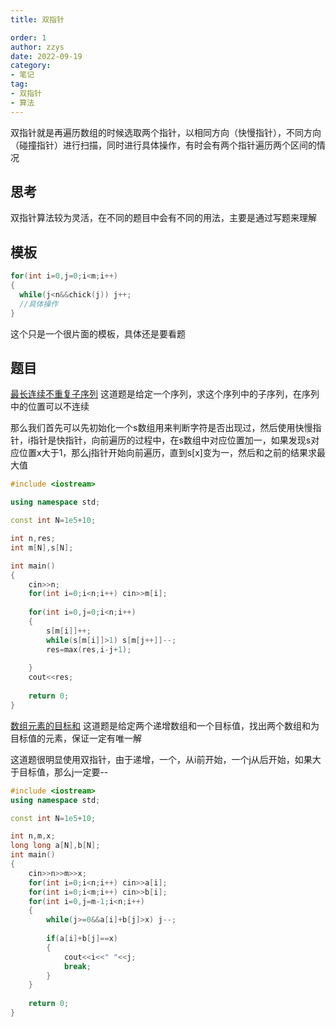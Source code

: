 ```yaml
---
title: 双指针

order: 1
author: zzys
date: 2022-09-19
category:
- 笔记
tag:
- 双指针
- 算法
---
```


双指针就是再遍历数组的时候选取两个指针，以相同方向（快慢指针），不同方向（碰撞指针）进行扫描，同时进行具体操作，有时会有两个指针遍历两个区间的情况

## 思考

双指针算法较为灵活，在不同的题目中会有不同的用法，主要是通过写题来理解

## 模板

```c++
for(int i=0,j=0;i<m;i++)
{
  while(j<n&&chick(j)) j++;
  //具体操作
}
```
这个只是一个很片面的模板，具体还是要看题

## 题目

[最长连续不重复子序列](https://www.acwing.com/activity/content/problem/content/833/)
这道题是给定一个序列，求这个序列中的子序列，在序列中的位置可以不连续

那么我们首先可以先初始化一个s数组用来判断字符是否出现过，然后使用快慢指针，i指针是快指针，向前遍历的过程中，在s数组中对应位置加一，如果发现s对应位置x大于1，那么j指针开始向前遍历，直到s[x]变为一，然后和之前的结果求最大值


```c++
#include <iostream>

using namespace std;

const int N=1e5+10;

int n,res;
int m[N],s[N];

int main()
{
    cin>>n;
    for(int i=0;i<n;i++) cin>>m[i];
    
    for(int i=0,j=0;i<n;i++) 
    {
        s[m[i]]++;
        while(s[m[i]]>1) s[m[j++]]--;
        res=max(res,i-j+1);
        
    }
    cout<<res;
    
    return 0;
}
```

[数组元素的目标和](https://www.acwing.com/activity/content/problem/content/834/)
这道题是给定两个递增数组和一个目标值，找出两个数组和为目标值的元素，保证一定有唯一解

这道题很明显使用双指针，由于递增，一个，从i前开始，一个j从后开始，如果大于目标值，那么j一定要--

```c++
#include <iostream>
using namespace std;

const int N=1e5+10;

int n,m,x;
long long a[N],b[N];
int main()
{
    cin>>n>>m>>x;
    for(int i=0;i<n;i++) cin>>a[i];
    for(int i=0;i<m;i++) cin>>b[i];
    for(int i=0,j=m-1;i<n;i++)
    {
        while(j>=0&&a[i]+b[j]>x) j--;
        
        if(a[i]+b[j]==x)
        {
            cout<<i<<" "<<j;
            break;
        }
    }
    
    return 0;
}
```